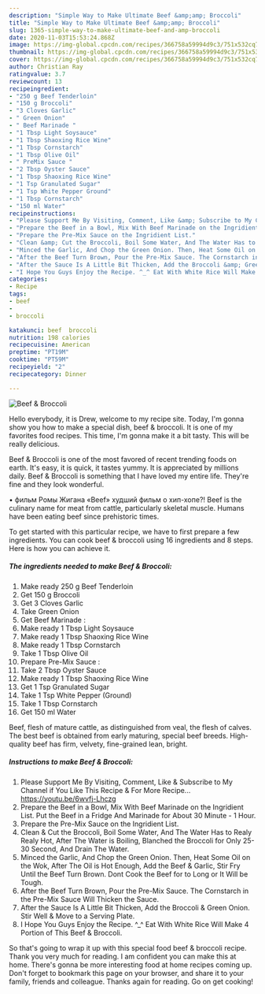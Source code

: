 ```yaml
---
description: "Simple Way to Make Ultimate Beef &amp;amp; Broccoli"
title: "Simple Way to Make Ultimate Beef &amp;amp; Broccoli"
slug: 1365-simple-way-to-make-ultimate-beef-and-amp-broccoli
date: 2020-11-03T15:53:24.868Z
image: https://img-global.cpcdn.com/recipes/366758a59994d9c3/751x532cq70/beef-broccoli-recipe-main-photo.jpg
thumbnail: https://img-global.cpcdn.com/recipes/366758a59994d9c3/751x532cq70/beef-broccoli-recipe-main-photo.jpg
cover: https://img-global.cpcdn.com/recipes/366758a59994d9c3/751x532cq70/beef-broccoli-recipe-main-photo.jpg
author: Christian Ray
ratingvalue: 3.7
reviewcount: 13
recipeingredient:
- "250 g Beef Tenderloin"
- "150 g Broccoli"
- "3 Cloves Garlic"
- " Green Onion"
- " Beef Marinade "
- "1 Tbsp Light Soysauce"
- "1 Tbsp Shaoxing Rice Wine"
- "1 Tbsp Cornstarch"
- "1 Tbsp Olive Oil"
- " PreMix Sauce "
- "2 Tbsp Oyster Sauce"
- "1 Tbsp Shaoxing Rice Wine"
- "1 Tsp Granulated Sugar"
- "1 Tsp White Pepper Ground"
- "1 Tbsp Cornstarch"
- "150 ml Water"
recipeinstructions:
- "Please Support Me By Visiting, Comment, Like &amp; Subscribe to My Channel if You Like This Recipe &amp; For More Recipe... https://youtu.be/6wvfj-Lhczg"
- "Prepare the Beef in a Bowl, Mix With Beef Marinade on the Ingridient List. Put the Beef in a Fridge And Marinade for About 30 Minute - 1 Hour."
- "Prepare the Pre-Mix Sauce on the Ingridient List."
- "Clean &amp; Cut the Broccoli, Boil Some Water, And The Water Has to Realy Realy Hot, After The Water is Boiling, Blanched the Broccoli for Only 25-30 Second, And Drain The Water."
- "Minced the Garlic, And Chop the Green Onion. Then, Heat Some Oil on the Wok, After The Oil is Hot Enough, Add the Beef &amp; Garlic, Stir Fry Until the Beef Turn Brown. Dont Cook the Beef for to Long or It Will be Tough."
- "After the Beef Turn Brown, Pour the Pre-Mix Sauce. The Cornstarch in the Pre-Mix Sauce Will Thicken the Sauce."
- "After the Sauce Is A Little Bit Thicken, Add the Broccoli &amp; Green Onion. Stir Well &amp; Move to a Serving Plate."
- "I Hope You Guys Enjoy the Recipe. ^_^ Eat With White Rice Will Make 4 Portion of This Beef &amp; Broccoli."
categories:
- Recipe
tags:
- beef
- 
- broccoli

katakunci: beef  broccoli 
nutrition: 198 calories
recipecuisine: American
preptime: "PT19M"
cooktime: "PT59M"
recipeyield: "2"
recipecategory: Dinner

---
```



![Beef &amp; Broccoli](https://img-global.cpcdn.com/recipes/366758a59994d9c3/751x532cq70/beef-broccoli-recipe-main-photo.jpg)

Hello everybody, it is Drew, welcome to my recipe site. Today, I'm gonna show you how to make a special dish, beef &amp; broccoli. It is one of my favorites food recipes. This time, I'm gonna make it a bit tasty. This will be really delicious.

Beef &amp; Broccoli is one of the most favored of recent trending foods on earth. It's easy, it is quick, it tastes yummy. It is appreciated by millions daily. Beef &amp; Broccoli is something that I have loved my entire life. They're fine and they look wonderful.

• фильм Ромы Жигана «Beef» худший фильм о хип-хопе?! Beef is the culinary name for meat from cattle, particularly skeletal muscle. Humans have been eating beef since prehistoric times.


To get started with this particular recipe, we have to first prepare a few ingredients. You can cook beef &amp; broccoli using 16 ingredients and 8 steps. Here is how you can achieve it.

<!--inarticleads1-->

##### The ingredients needed to make Beef &amp; Broccoli:

1. Make ready 250 g Beef Tenderloin
1. Get 150 g Broccoli
1. Get 3 Cloves Garlic
1. Take  Green Onion
1. Get  Beef Marinade :
1. Make ready 1 Tbsp Light Soysauce
1. Make ready 1 Tbsp Shaoxing Rice Wine
1. Make ready 1 Tbsp Cornstarch
1. Take 1 Tbsp Olive Oil
1. Prepare  Pre-Mix Sauce :
1. Take 2 Tbsp Oyster Sauce
1. Make ready 1 Tbsp Shaoxing Rice Wine
1. Get 1 Tsp Granulated Sugar
1. Take 1 Tsp White Pepper (Ground)
1. Take 1 Tbsp Cornstarch
1. Get 150 ml Water


Beef, flesh of mature cattle, as distinguished from veal, the flesh of calves. The best beef is obtained from early maturing, special beef breeds. High-quality beef has firm, velvety, fine-grained lean, bright. 

<!--inarticleads2-->

##### Instructions to make Beef &amp; Broccoli:

1. Please Support Me By Visiting, Comment, Like &amp; Subscribe to My Channel if You Like This Recipe &amp; For More Recipe... https://youtu.be/6wvfj-Lhczg
1. Prepare the Beef in a Bowl, Mix With Beef Marinade on the Ingridient List. Put the Beef in a Fridge And Marinade for About 30 Minute - 1 Hour.
1. Prepare the Pre-Mix Sauce on the Ingridient List.
1. Clean &amp; Cut the Broccoli, Boil Some Water, And The Water Has to Realy Realy Hot, After The Water is Boiling, Blanched the Broccoli for Only 25-30 Second, And Drain The Water.
1. Minced the Garlic, And Chop the Green Onion. Then, Heat Some Oil on the Wok, After The Oil is Hot Enough, Add the Beef &amp; Garlic, Stir Fry Until the Beef Turn Brown. Dont Cook the Beef for to Long or It Will be Tough.
1. After the Beef Turn Brown, Pour the Pre-Mix Sauce. The Cornstarch in the Pre-Mix Sauce Will Thicken the Sauce.
1. After the Sauce Is A Little Bit Thicken, Add the Broccoli &amp; Green Onion. Stir Well &amp; Move to a Serving Plate.
1. I Hope You Guys Enjoy the Recipe. ^_^ Eat With White Rice Will Make 4 Portion of This Beef &amp; Broccoli.




So that's going to wrap it up with this special food beef &amp; broccoli recipe. Thank you very much for reading. I am confident you can make this at home. There's gonna be more interesting food at home recipes coming up. Don't forget to bookmark this page on your browser, and share it to your family, friends and colleague. Thanks again for reading. Go on get cooking!
